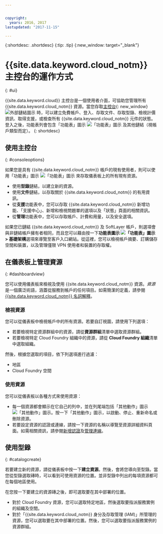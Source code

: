 ```yaml
---


copyright:
  years: 2016, 2017
lastupdated: "2017-11-15"

---
```


{:shortdesc: .shortdesc}
{:tip: .tip}
{:new_window: target="_blank"}

# {{site.data.keyword.cloud_notm}} 主控台的運作方式
{: #ui}

{{site.data.keyword.cloud}} 主控台是一個使用者介面，可協助您管理所有 {{site.data.keyword.cloud_notm}} 資源。當您存取[主控台](https://console.bluemix.net){: new_window} ![外部鏈結圖示](../icons/launch-glyph.svg "外部鏈結圖示") 時，可以建立免費帳戶、登入、存取文件、存取型錄、檢視計價資訊、取得支援，或檢查所有 {{site.data.keyword.cloud_notm}} 元件的狀態。登入之後，功能表列會包含「功能表」圖示 ![「功能表」圖示](../icons/icon_hamburger.svg) 及其他鏈結（視帳戶類型而定）。
{: shortdesc}

## 使用主控台
{: #consoleoptions}

如果您是具有 {{site.data.keyword.cloud_notm}} 帳戶的現有使用者，則可以使用「功能表」圖示 ![「功能表」圖示](../icons/icon_hamburger.svg) 來存取儀表板上的所有現有資源。 
  * 使用**型錄**鏈結，以建立新的資源。
  * 使用**文件**鏈結，以存取關於 {{site.data.keyword.cloud_notm}} 的有用資訊。
  * 從**支援**功能表中，您可以存取 {{site.data.keyword.cloud_notm}} 新增功能、「支援中心」、新增和檢視問題單的選項以及「狀態」頁面的相關資訊。
  * 從**管理**功能表中，您可以存取帳戶、計費和用量，以及安全選項。

如果您已鏈結 {{site.data.keyword.cloud_notm}} 及 SoftLayer 帳戶，則選項會與非鏈結帳戶擁有者相同，而且您可以藉由按一下**功能表圖示 ![「功能表」圖示](../icons/icon_hamburger.svg)  > 基礎架構**選項來導覽至客戶入口網站。從這裡，您可以檢視帳戶摘要、訂購儲存空間和裝置，以及管理僅限 VPN 使用者和裝置的存取權。 

## 在儀表板上管理資源
{: #dashboardview}

您可以使用儀表板來檢視及使用 {{site.data.keyword.cloud_notm}} 資源。*資源* 是一個廣泛術語，涵蓋從服務到帳戶的任何項目。如需簡潔的定義，請參閱 [{{site.data.keyword.cloud_notm}} 名詞解釋](/docs/overview/glossary/index.html#glossr)。

### 檢視資源

您可以從儀表板中檢視帳戶中的所有資源。若要自訂視圖，請使用下列選項：

  * 若要檢視特定資源群組中的資源，請從**資源群組**清單中選取資源群組。 
  * 若要檢視特定 Cloud Foundry 組織中的資源，請從 **Cloud Foundry 組織**清單中選取組織。 

然後，根據您選取的項目，依下列選項進行過濾：

  * 地區
  * Cloud Foundry 空間
  
### 使用資源

您可以從儀表板以各種方式來使用資源：

  * 每一個資源都會顯示在它自己的列中，並在列尾端包括「其他動作」圖示 ![「其他動作」圖示](../icons/overflow-menu.svg)。按一下「其他動作」圖示，以啟動、停止、重新命名或刪除資源。 
  * 若要設定資源的認證或連線，請按一下資源的名稱以導覽至資源詳細資料頁面。如需相關資訊，請參閱[新增認證](/docs/services/service_credentials.html)及[管理連線](/docs/manageapps/connecting_apps.html)。 

## 使用型錄
{: #catalogcreate}

若要建立新的資源，請從儀表板中按一下**建立資源**。然後，會將您導向至型錄。當您從型錄選取磚時，可以看到可使用資源的位置。並非型錄中列出的每項資源都可在每個地區使用。 

在您按一下要建立的資源磚之後，即可選取要在其中部署的位置。 

  * 對於 Cloud Foundry 資源，您可以選取特定地區，然後選取要指派服務實例的組織及空間。
  * 對於「{{site.data.keyword.cloud_notm}} 身分及存取管理 (IAM)」所管理的資源，您可以選取要在其中部署的位置。然後，您可以選取要指派服務實例的資源群組。

